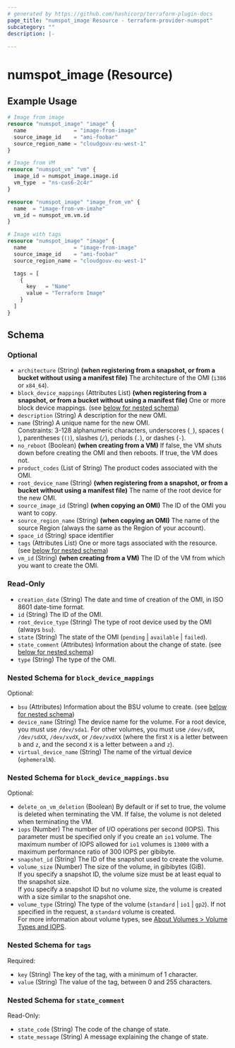 ```yaml
---
# generated by https://github.com/hashicorp/terraform-plugin-docs
page_title: "numspot_image Resource - terraform-provider-numspot"
subcategory: ""
description: |-
  
---
```


# numspot_image (Resource)



## Example Usage

```terraform
# Image from image
resource "numspot_image" "image" {
  name               = "image-from-image"
  source_image_id    = "ami-foobar"
  source_region_name = "cloudgouv-eu-west-1"
}

# Image from VM
resource "numspot_vm" "vm" {
  image_id = numspot_image.image.id
  vm_type  = "ns-cus6-2c4r"
}

resource "numspot_image" "image_from_vm" {
  name  = "image-from-vm-imahe"
  vm_id = numspot_vm.vm.id
}

# Image with tags
resource "numspot_image" "image" {
  name               = "image-from-image"
  source_image_id    = "ami-foobar"
  source_region_name = "cloudgouv-eu-west-1"

  tags = [
    {
      key   = "Name"
      value = "Terraform Image"
    }
  ]
}
```

<!-- schema generated by tfplugindocs -->
## Schema

### Optional

- `architecture` (String) **(when registering from a snapshot, or from a bucket without using a manifest file)** The architecture of the OMI (`i386` or `x84_64`).
- `block_device_mappings` (Attributes List) **(when registering from a snapshot, or from a bucket without using a manifest file)** One or more block device mappings. (see [below for nested schema](#nestedatt--block_device_mappings))
- `description` (String) A description for the new OMI.
- `name` (String) A unique name for the new OMI.<br />
Constraints: 3-128 alphanumeric characters, underscores (`_`), spaces (` `), parentheses (`()`), slashes (`/`), periods (`.`), or dashes (`-`).
- `no_reboot` (Boolean) **(when creating from a VM)** If false, the VM shuts down before creating the OMI and then reboots. If true, the VM does not.
- `product_codes` (List of String) The product codes associated with the OMI.
- `root_device_name` (String) **(when registering from a snapshot, or from a bucket without using a manifest file)** The name of the root device for the new OMI.
- `source_image_id` (String) **(when copying an OMI)** The ID of the OMI you want to copy.
- `source_region_name` (String) **(when copying an OMI)** The name of the source Region (always the same as the Region of your account).
- `space_id` (String) space identifier
- `tags` (Attributes List) One or more tags associated with the resource. (see [below for nested schema](#nestedatt--tags))
- `vm_id` (String) **(when creating from a VM)** The ID of the VM from which you want to create the OMI.

### Read-Only

- `creation_date` (String) The date and time of creation of the OMI, in ISO 8601 date-time format.
- `id` (String) The ID of the OMI.
- `root_device_type` (String) The type of root device used by the OMI (always `bsu`).
- `state` (String) The state of the OMI (`pending` \| `available` \| `failed`).
- `state_comment` (Attributes) Information about the change of state. (see [below for nested schema](#nestedatt--state_comment))
- `type` (String) The type of the OMI.

<a id="nestedatt--block_device_mappings"></a>
### Nested Schema for `block_device_mappings`

Optional:

- `bsu` (Attributes) Information about the BSU volume to create. (see [below for nested schema](#nestedatt--block_device_mappings--bsu))
- `device_name` (String) The device name for the volume. For a root device, you must use `/dev/sda1`. For other volumes, you must use `/dev/sdX`, `/dev/sdXX`, `/dev/xvdX`, or `/dev/xvdXX` (where the first `X` is a letter between `b` and `z`, and the second `X` is a letter between `a` and `z`).
- `virtual_device_name` (String) The name of the virtual device (`ephemeralN`).

<a id="nestedatt--block_device_mappings--bsu"></a>
### Nested Schema for `block_device_mappings.bsu`

Optional:

- `delete_on_vm_deletion` (Boolean) By default or if set to true, the volume is deleted when terminating the VM. If false, the volume is not deleted when terminating the VM.
- `iops` (Number) The number of I/O operations per second (IOPS). This parameter must be specified only if you create an `io1` volume. The maximum number of IOPS allowed for `io1` volumes is `13000` with a maximum performance ratio of 300 IOPS per gibibyte.
- `snapshot_id` (String) The ID of the snapshot used to create the volume.
- `volume_size` (Number) The size of the volume, in gibibytes (GiB).<br />
If you specify a snapshot ID, the volume size must be at least equal to the snapshot size.<br />
If you specify a snapshot ID but no volume size, the volume is created with a size similar to the snapshot one.
- `volume_type` (String) The type of the volume (`standard` \| `io1` \| `gp2`). If not specified in the request, a `standard` volume is created.<br />
 For more information about volume types, see [About Volumes > Volume Types and IOPS](https://docs.outscale.com/en/userguide/About-Volumes.html#_volume_types_and_iops).



<a id="nestedatt--tags"></a>
### Nested Schema for `tags`

Required:

- `key` (String) The key of the tag, with a minimum of 1 character.
- `value` (String) The value of the tag, between 0 and 255 characters.


<a id="nestedatt--state_comment"></a>
### Nested Schema for `state_comment`

Read-Only:

- `state_code` (String) The code of the change of state.
- `state_message` (String) A message explaining the change of state.
